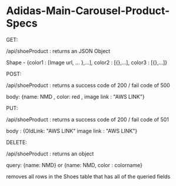 # Adidas-Main-Carousel-Product-Specs

GET:

/api/shoeProduct  : returns an JSON Object

  Shape -
  {color1 : [Image url,
    ...
  },...],
  color2 : [{},...],
  color3 : [{},...]}



POST:

/api/shoeProduct  : returns a success code of 200 / fail code of 500

  body: {name: NMD , color: red , image link : "AWS LINK"}



PUT:

/api/shoeProduct  : returns a success code of 200 / fail code of 501

  body : {OldLink: "AWS LINK" image link : "AWS LINK"}



DELETE:

/api/shoeProduct  : returns an object

  query: {name: NMD} or {name: NMD, color : colorname}

  removes all rows in the Shoes table that has all of the queried fields